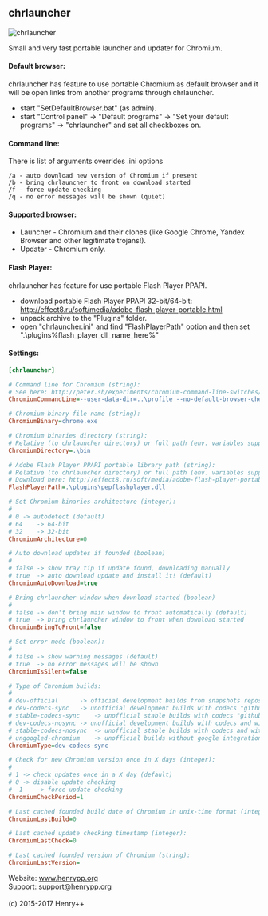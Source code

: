 ## chrlauncher

![chrlauncher](http://www.henrypp.org/images/chrlauncher.jpg)

Small and very fast portable launcher and updater for Chromium.

#### Default browser:
chrlauncher has feature to use portable Chromium as default browser and it will be open links from another programs through chrlauncher.
- start "SetDefaultBrowser.bat" (as admin).
- start "Control panel" -> "Default programs" -> "Set your default programs" -> "chrlauncher" and set all checkboxes on.

#### Command line:
There is list of arguments overrides .ini options
```
/a - auto download new version of Chromium if present
/b - bring chrlauncher to front on download started
/f - force update checking
/q - no error messages will be shown (quiet)
```
#### Supported browser:
- Launcher - Chromium and their clones (like Google Chrome, Yandex Browser and other legitimate trojans!).
- Updater - Chromium only.

#### Flash Player:
chrlauncher has feature for use portable Flash Player PPAPI.
- download portable Flash Player PPAPI 32-bit/64-bit: http://effect8.ru/soft/media/adobe-flash-player-portable.html
- unpack archive to the "Plugins" folder.
- open "chrlauncher.ini" and find "FlashPlayerPath" option and then set ".\plugins\%flash_player_dll_name_here%"

#### Settings:
~~~ini
[chrlauncher]

# Command line for Chromium (string):
# See here: http://peter.sh/experiments/chromium-command-line-switches/
ChromiumCommandLine=--user-data-dir=..\profile --no-default-browser-check --allow-outdated-plugins

# Chromium binary file name (string):
ChromiumBinary=chrome.exe

# Chromium binaries directory (string):
# Relative (to chrlauncher directory) or full path (env. variables supported).
ChromiumDirectory=.\bin

# Adobe Flash Player PPAPI portable library path (string):
# Relative (to chrlauncher directory) or full path (env. variables supported).
# Download here: http://effect8.ru/soft/media/adobe-flash-player-portable.html
FlashPlayerPath=.\plugins\pepflashplayer.dll

# Set Chromium binaries architecture (integer):
#
# 0	-> autodetect (default)
# 64	-> 64-bit
# 32	-> 32-bit
ChromiumArchitecture=0

# Auto download updates if founded (boolean)
#
# false	-> show tray tip if update found, downloading manually
# true	-> auto download update and install it! (default)
ChromiumAutoDownload=true

# Bring chrlauncher window when download started (boolean)
#
# false	-> don't bring main window to front automatically (default)
# true	-> bring chrlauncher window to front when download started
ChromiumBringToFront=false

# Set error mode (boolean):
#
# false	-> show warning messages (default)
# true	-> no error messages will be shown
ChromiumIsSilent=false

# Type of Chromium builds:
#
# dev-official		-> official development builds from snapshots repository "commondatastorage.googleapis.com/chromium-browser-snapshots/index.html"
# dev-codecs-sync	-> unofficial development builds with codecs "github.com/henrypp/chromium/releases" (default)
# stable-codecs-sync	-> unofficial stable builds with codecs "github.com/henrypp/chromium/releases"
# dev-codecs-nosync	-> unofficial development builds with codecs and without google services "github.com/henrypp/chromium/releases"
# stable-codecs-nosync	-> unofficial stable builds with codecs and without google services "github.com/henrypp/chromium/releases"
# ungoogled-chromium	-> unofficial builds without google integration and enhanced privacy "github.com/Eloston/ungoogled-chromium"
ChromiumType=dev-codecs-sync

# Check for new Chromium version once in X days (integer):
#
# 1	-> check updates once in a X day (default)
# 0	-> disable update checking
# -1	-> force update checking
ChromiumCheckPeriod=1

# Last cached founded build date of Chromium in unix-time format (integer):
ChromiumLastBuild=0

# Last cached update checking timestamp (integer):
ChromiumLastCheck=0

# Last cached founded version of Chromium (string):
ChromiumLastVersion=
~~~
Website: www.henrypp.org<br />
Support: support@henrypp.org<br />
<br />
(c) 2015-2017 Henry++
